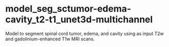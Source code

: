 # model_seg_sctumor-edema-cavity_t2-t1_unet3d-multichannel
Model to segment spinal cord tumor, edema, and cavity using as input T2w and gadolinium-enhanced T1w MRI scans.
